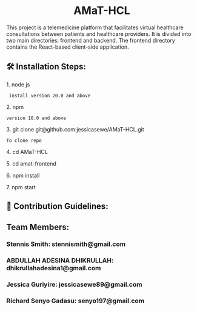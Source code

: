 <h1 align="center" id="title">AMaT-HCL</h1>

<p id="description">This project is a telemedicine platform that facilitates virtual healthcare consultations between patients and healthcare providers. It is divided into two main directories: frontend and backend. The frontend directory contains the React-based client-side application.</p>

<h2>🛠️ Installation Steps:</h2>

<p>1. node js</p>

```
 install version 20.0 and above
```

<p>2. npm</p>

```
version 10.0 and above
```

<p>3. git clone git@github.com:jessicasewe/AMaT-HCL.git</p>

```
To clone repo
```

<p>4. cd AMaT-HCL</p>

<p>5. cd amat-frontend</p>

<p>6. npm install</p>

<p>7. npm start</p>

<h2>🍰 Contribution Guidelines:</h2>

<h2>Team Members: </h2>
<h3>Stennis Smith: stennismith@gmail.com</h3> 
<h3>ABDULLAH ADESINA DHIKRULLAH: dhikrullahadesina1@gmail.com</h3> 
<h3>Jessica Guriyire: jessicasewe89@gmail.com</h3> 
<h3>Richard Senyo Gadasu: senyo197@gmail.com</h3>
